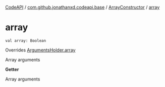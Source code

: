 [CodeAPI](../../index.md) / [com.github.jonathanxd.codeapi.base](../index.md) / [ArrayConstructor](index.md) / [array](.)

# array

`val array: Boolean`

Overrides [ArgumentsHolder.array](../-arguments-holder/array.md)

Array arguments

**Getter**

Array arguments

